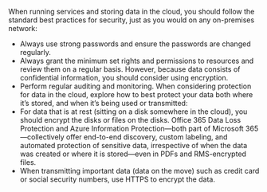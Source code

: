 When running services and storing data in the cloud, you should follow the standard best practices for security, just as you would on any on-premises network: 
- Always use strong passwords and ensure the passwords are changed regularly.  
- Always grant the minimum set rights and permissions to resources and review them on a regular basis. However, because data consists of confidential information, you should consider using encryption.  
- Perform regular auditing and monitoring. 
When considering protection for data in the cloud, explore how to best protect your data both where it’s stored, and when it’s being used or transmitted: 
- For data that is at rest (sitting on a disk somewhere in the cloud), you should encrypt the disks or files on the disks. Office 365 Data Loss Protection and Azure Information Protection—both part of Microsoft 365—collectively offer end-to-end discovery, custom labeling, and automated protection of sensitive data, irrespective of when the data was created or where it is stored—even in PDFs and RMS-encrypted files. 
- When transmitting important data (data on the move) such as credit card or social security numbers, use HTTPS to encrypt the data.  
